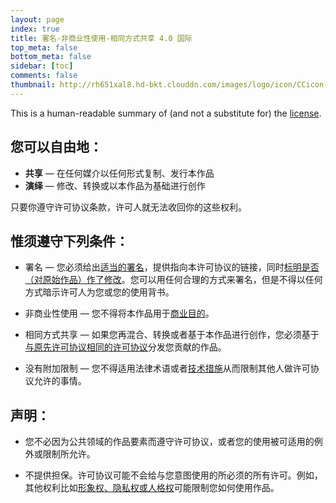 ```yaml
---
layout: page
index: true
title: 署名-非商业性使用-相同方式共享 4.0 国际
top_meta: false
bottom_meta: false
sidebar: [toc]
comments: false
thumbnail: http://rh651xal8.hd-bkt.clouddn.com/images/logo/icon/CCicon-ea897594.png?image/
---
```


This is a human-readable summary of (and not a substitute for) the [license](https://nxingcloud.co/pages/cc/license/).

<!-- more -->

## 您可以自由地：

- **共享** — 在任何媒介以任何形式复制、发行本作品
- **演绎** — 修改、转换或以本作品为基础进行创作

只要你遵守许可协议条款，许可人就无法收回你的这些权利。

## 惟须遵守下列条件：

- 署名 — 您必须给出[适当的署名](https://wiki.creativecommons.org/wiki/License_Versions#Detailed_attribution_comparison_chart/)，提供指向本许可协议的链接，同时[标明是否（对原始作品）作了修改](https://wiki.creativecommons.org/wiki/License_Versions#Modifications_and_adaptations_must_be_marked_as_such/)。您可以用任何合理的方式来署名，但是不得以任何方式暗示许可人为您或您的使用背书。

- 非商业性使用 — 您不得将本作品用于[商业目的](https://creativecommons.org/faq/#does-my-use-violate-the-noncommercial-clause-of-the-licenses/)。

- 相同方式共享 — 如果您再混合、转换或者基于本作品进行创作，您必须基于[与原先许可协议相同的许可协议](https://creativecommons.org/share-your-work/licensing-considerations/compatible-licenses/)分发您贡献的作品。

- 没有附加限制 — 您不得适用法律术语或者[技术措施](https://wiki.creativecommons.org/wiki/License_Versions#Application_of_effective_technological_measures_by_users_of_CC-licensed_works_prohibited/)从而限制其他人做许可协议允许的事情。

## 声明：

- 您不必因为公共领域的作品要素而遵守许可协议，或者您的使用被可适用的例外或限制所允许。

- 不提供担保。许可协议可能不会给与您意图使用的所必须的所有许可。例如，其他权利比如[形象权、隐私权或人格权](https://wiki.creativecommons.org/wiki/Considerations_for_licensors_and_licensees/)可能限制您如何使用作品。